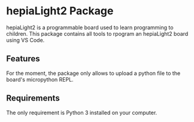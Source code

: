 # hepiaLight2 Package

hepiaLight2 is a programmable board used to learn programming to children. This package contains all tools to rpogram an hepiaLight2 board using VS Code.

## Features

For the moment, the package only allows to upload a python file to the board's micropython REPL.

## Requirements

The only requirement is Python 3 installed on your computer.

